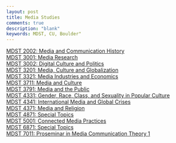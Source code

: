 ```yaml
---
layout: post
title: Media Studies
comments: true
description: "blank"
keywords: MDST, CU, Boulder"
---
```

<body>
	<div><a href="../pages/MDST-2002">MDST 2002: Media and Communication History</a></div>
	<div><a href="../pages/MDST-3001">MDST 3001: Media Research</a></div>
	<div><a href="../pages/MDST-3002">MDST 3002: Digital Culture and Politics</a></div>
	<div><a href="../pages/MDST-3201">MDST 3201: Media, Culture and Globalization</a></div>
	<div><a href="../pages/MDST-3321">MDST 3321: Media Industries and Economics</a></div>
	<div><a href="../pages/MDST-3711">MDST 3711: Media and Culture</a></div>
	<div><a href="../pages/MDST-3791">MDST 3791: Media and the Public</a></div>
	<div><a href="../pages/MDST-4331">MDST 4331: Gender, Race, Class, and Sexuality in Popular Culture</a></div>
	<div><a href="../pages/MDST-4341">MDST 4341: International Media and Global Crises</a></div>
	<div><a href="../pages/MDST-4371">MDST 4371: Media and Religion</a></div>
	<div><a href="../pages/MDST-4871">MDST 4871: Special Topics</a></div>
	<div><a href="../pages/MDST-5001">MDST 5001: Connected Media Practices</a></div>
	<div><a href="../pages/MDST-6871">MDST 6871: Special Topics</a></div>
	<div><a href="../pages/MDST-7011">MDST 7011: Proseminar in Media Communication Theory 1</a></div>
</body>